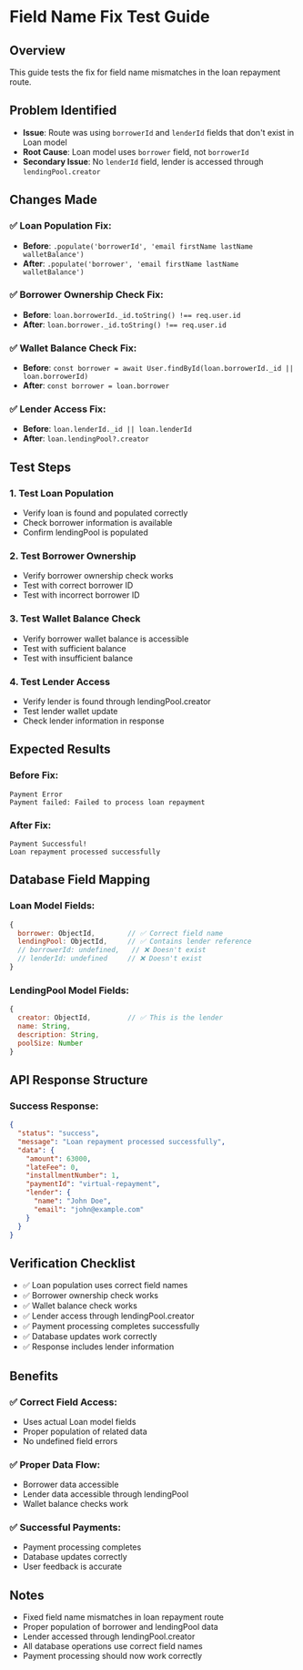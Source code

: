 # Field Name Fix Test Guide

## Overview
This guide tests the fix for field name mismatches in the loan repayment route.

## Problem Identified
- **Issue**: Route was using `borrowerId` and `lenderId` fields that don't exist in Loan model
- **Root Cause**: Loan model uses `borrower` field, not `borrowerId`
- **Secondary Issue**: No `lenderId` field, lender is accessed through `lendingPool.creator`

## Changes Made

### **✅ Loan Population Fix:**
- **Before**: `.populate('borrowerId', 'email firstName lastName walletBalance')`
- **After**: `.populate('borrower', 'email firstName lastName walletBalance')`

### **✅ Borrower Ownership Check Fix:**
- **Before**: `loan.borrowerId._id.toString() !== req.user.id`
- **After**: `loan.borrower._id.toString() !== req.user.id`

### **✅ Wallet Balance Check Fix:**
- **Before**: `const borrower = await User.findById(loan.borrowerId._id || loan.borrowerId)`
- **After**: `const borrower = loan.borrower`

### **✅ Lender Access Fix:**
- **Before**: `loan.lenderId._id || loan.lenderId`
- **After**: `loan.lendingPool?.creator`

## Test Steps

### **1. Test Loan Population**
- Verify loan is found and populated correctly
- Check borrower information is available
- Confirm lendingPool is populated

### **2. Test Borrower Ownership**
- Verify borrower ownership check works
- Test with correct borrower ID
- Test with incorrect borrower ID

### **3. Test Wallet Balance Check**
- Verify borrower wallet balance is accessible
- Test with sufficient balance
- Test with insufficient balance

### **4. Test Lender Access**
- Verify lender is found through lendingPool.creator
- Test lender wallet update
- Check lender information in response

## Expected Results

### **Before Fix:**
```
Payment Error
Payment failed: Failed to process loan repayment
```

### **After Fix:**
```
Payment Successful!
Loan repayment processed successfully
```

## Database Field Mapping

### **Loan Model Fields:**
```javascript
{
  borrower: ObjectId,        // ✅ Correct field name
  lendingPool: ObjectId,     // ✅ Contains lender reference
  // borrowerId: undefined,   // ❌ Doesn't exist
  // lenderId: undefined     // ❌ Doesn't exist
}
```

### **LendingPool Model Fields:**
```javascript
{
  creator: ObjectId,         // ✅ This is the lender
  name: String,
  description: String,
  poolSize: Number
}
```

## API Response Structure

### **Success Response:**
```json
{
  "status": "success",
  "message": "Loan repayment processed successfully",
  "data": {
    "amount": 63000,
    "lateFee": 0,
    "installmentNumber": 1,
    "paymentId": "virtual-repayment",
    "lender": {
      "name": "John Doe",
      "email": "john@example.com"
    }
  }
}
```

## Verification Checklist

- ✅ Loan population uses correct field names
- ✅ Borrower ownership check works
- ✅ Wallet balance check works
- ✅ Lender access through lendingPool.creator
- ✅ Payment processing completes successfully
- ✅ Database updates work correctly
- ✅ Response includes lender information

## Benefits

### **✅ Correct Field Access:**
- Uses actual Loan model fields
- Proper population of related data
- No undefined field errors

### **✅ Proper Data Flow:**
- Borrower data accessible
- Lender data accessible through lendingPool
- Wallet balance checks work

### **✅ Successful Payments:**
- Payment processing completes
- Database updates correctly
- User feedback is accurate

## Notes
- Fixed field name mismatches in loan repayment route
- Proper population of borrower and lendingPool data
- Lender accessed through lendingPool.creator
- All database operations use correct field names
- Payment processing should now work correctly






